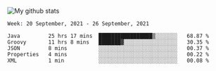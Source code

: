 ![My github stats](https://github-readme-stats.vercel.app/api?username=romvoid95&theme=gruvbox&include_all_commits=true&show_icons=true")

<!--START_SECTION:waka-->
```text
Week: 20 September, 2021 - 26 September, 2021

Java         25 hrs 17 mins  █████████████████▒░░░░░░░   68.87 % 
Groovy       11 hrs 8 mins   ███████▓░░░░░░░░░░░░░░░░░   30.35 % 
JSON         8 mins          ░░░░░░░░░░░░░░░░░░░░░░░░░   00.37 % 
Properties   4 mins          ░░░░░░░░░░░░░░░░░░░░░░░░░   00.22 % 
XML          1 min           ░░░░░░░░░░░░░░░░░░░░░░░░░   00.08 % 
```
<!--END_SECTION:waka-->
